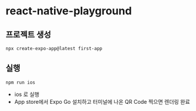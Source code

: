 # react-native-playground

## 프로젝트 생성

```shell
npx create-expo-app@latest first-app
```

## 실행

```shell
npm run ios
```

- ios 로 실행
- App store에서 Expo Go 설치하고 터미널에 나온 QR Code 찍으면 렌더링 완료
